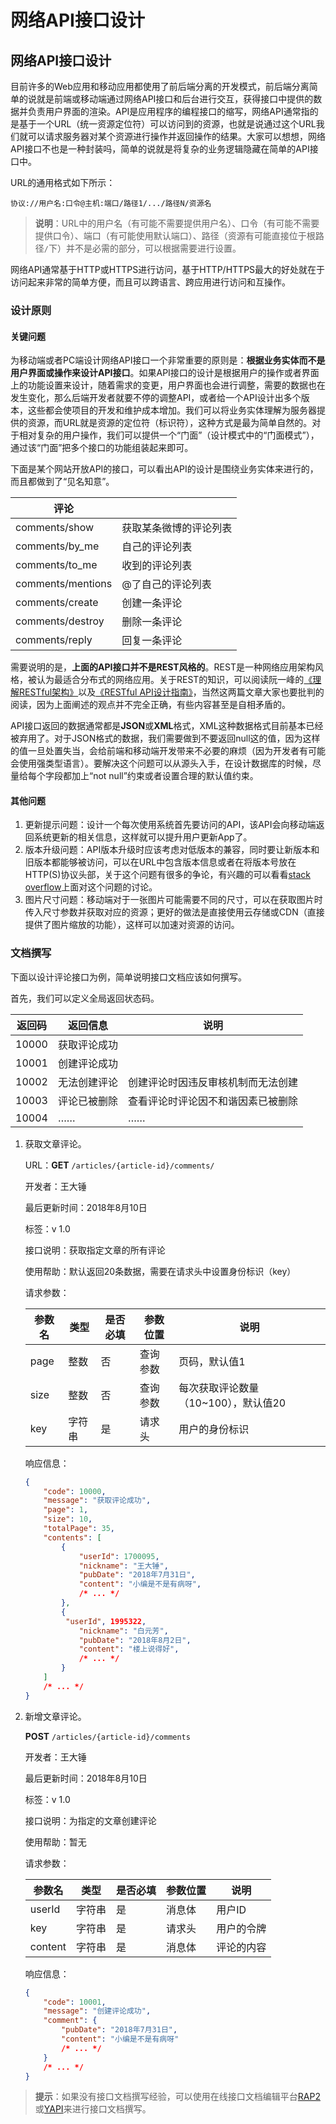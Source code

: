 # 网络API接口设计

## 网络API接口设计

目前许多的Web应用和移动应用都使用了前后端分离的开发模式，前后端分离简单的说就是前端或移动端通过网络API接口和后台进行交互，获得接口中提供的数据并负责用户界面的渲染。API是应用程序的编程接口的缩写，网络API通常指的是基于一个URL（统一资源定位符）可以访问到的资源，也就是说通过这个URL我们就可以请求服务器对某个资源进行操作并返回操作的结果。大家可以想想，网络API接口不也是一种封装吗，简单的说就是将复杂的业务逻辑隐藏在简单的API接口中。

URL的通用格式如下所示：

```
协议://用户名:口令@主机:端口/路径1/.../路径N/资源名
```

> **说明**：URL中的用户名（有可能不需要提供用户名）、口令（有可能不需要提供口令）、端口（有可能使用默认端口）、路径（资源有可能直接位于根路径`/`下）并不是必需的部分，可以根据需要进行设置。

网络API通常基于HTTP或HTTPS进行访问，基于HTTP/HTTPS最大的好处就在于访问起来非常的简单方便，而且可以跨语言、跨应用进行访问和互操作。

### 设计原则

#### 关键问题

为移动端或者PC端设计网络API接口一个非常重要的原则是：**根据业务实体而不是用户界面或操作来设计API接口**。如果API接口的设计是根据用户的操作或者界面上的功能设置来设计，随着需求的变更，用户界面也会进行调整，需要的数据也在发生变化，那么后端开发者就要不停的调整API，或者给一个API设计出多个版本，这些都会使项目的开发和维护成本增加。我们可以将业务实体理解为服务器提供的资源，而URL就是资源的定位符（标识符），这种方式是最为简单自然的。对于相对复杂的用户操作，我们可以提供一个“门面”（设计模式中的“门面模式”），通过该“门面”把多个接口的功能组装起来即可。

下面是某个网站开放API的接口，可以看出API的设计是围绕业务实体来进行的，而且都做到了“见名知意”。

| 评论              |                        |
| ----------------- | ---------------------- |
| comments/show     | 获取某条微博的评论列表 |
| comments/by_me    | 自己的评论列表         |
| comments/to_me    | 收到的评论列表         |
| comments/mentions | @了自己的评论列表      |
| comments/create   | 创建一条评论           |
| comments/destroy  | 删除一条评论           |
| comments/reply    | 回复一条评论           |

需要说明的是，**上面的API接口并不是REST风格的**。REST是一种网络应用架构风格，被认为最适合分布式的网络应用。关于REST的知识，可以阅读阮一峰的[《理解RESTful架构》](http://www.ruanyifeng.com/blog/2011/09/restful.html)以及[《RESTful API设计指南》](http://www.ruanyifeng.com/blog/2014/05/restful_api.html)，当然这两篇文章大家也要批判的阅读，因为上面阐述的观点并不完全正确，有些内容甚至是自相矛盾的。

API接口返回的数据通常都是**JSON**或**XML**格式，XML这种数据格式目前基本已经被弃用了。对于JSON格式的数据，我们需要做到不要返回null这的值，因为这样的值一旦处置失当，会给前端和移动端开发带来不必要的麻烦（因为开发者有可能会使用强类型语言）。要解决这个问题可以从源头入手，在设计数据库的时候，尽量给每个字段都加上“not null”约束或者设置合理的默认值约束。

#### 其他问题

1. 更新提示问题：设计一个每次使用系统首先要访问的API，该API会向移动端返回系统更新的相关信息，这样就可以提升用户更新App了。
2. 版本升级问题：API版本升级时应该考虑对低版本的兼容，同时要让新版本和旧版本都能够被访问，可以在URL中包含版本信息或者在将版本号放在HTTP(S)协议头部，关于这个问题有很多的争论，有兴趣的可以看看[stack overflow](https://stackoverflow.com/questions/972226/how-to-version-rest-uris)上面对这个问题的讨论。
3. 图片尺寸问题：移动端对于一张图片可能需要不同的尺寸，可以在获取图片时传入尺寸参数并获取对应的资源；更好的做法是直接使用云存储或CDN（直接提供了图片缩放的功能），这样可以加速对资源的访问。

### 文档撰写

下面以设计评论接口为例，简单说明接口文档应该如何撰写。

首先，我们可以定义全局返回状态码。

| 返回码 | 返回信息     | 说明                               |
| ------ | ------------ | ---------------------------------- |
| 10000  | 获取评论成功 |  |
| 10001 | 创建评论成功 |  |
| 10002  | 无法创建评论 | 创建评论时因违反审核机制而无法创建 |
| 10003 | 评论已被删除     | 查看评论时评论因不和谐因素已被删除                |
| 10004 | …… | …… |

1. 获取文章评论。

   URL：**GET** `/articles/{article-id}/comments/`

   开发者：王大锤

   最后更新时间：2018年8月10日

   标签：v 1.0

   接口说明：获取指定文章的所有评论

   使用帮助：默认返回20条数据，需要在请求头中设置身份标识（key）

   请求参数：

   | 参数名 | 类型   | 是否必填 | 参数位置 | 说明                                 |
   | ------ | ------ | -------- | -------- | ------------------------------------ |
   | page   | 整数   | 否       | 查询参数 | 页码，默认值1                        |
   | size   | 整数   | 否       | 查询参数 | 每次获取评论数量（10~100），默认值20 |
   | key    | 字符串 | 是       | 请求头   | 用户的身份标识                       |

   响应信息：

   ```JSON
   {
       "code": 10000,
       "message": "获取评论成功",
       "page": 1,
       "size": 10,
       "totalPage": 35,
       "contents": [
           {
               "userId": 1700095,
               "nickname": "王大锤",
               "pubDate": "2018年7月31日",
               "content": "小编是不是有病呀",
               /* ... */
           },
           {
           	"userId", 1995322,
               "nickname": "白元芳",
               "pubDate": "2018年8月2日",
               "content": "楼上说得好",
               /* ... */
           }
       ]
       /* ... */
   }
   ```

2. 新增文章评论。

   **POST** `/articles/{article-id}/comments`

   开发者：王大锤

   最后更新时间：2018年8月10日

   标签：v 1.0

   接口说明：为指定的文章创建评论

   使用帮助：暂无

   请求参数：

   | 参数名  | 类型   | 是否必填 | 参数位置 | 说明       |
   | ------- | ------ | -------- | -------- | ---------- |
   | userId  | 字符串 | 是       | 消息体   | 用户ID     |
   | key     | 字符串 | 是       | 请求头   | 用户的令牌 |
   | content | 字符串 | 是       | 消息体   | 评论的内容 |

   响应信息：

   ```JSON
   {
       "code": 10001,
       "message": "创建评论成功",
       "comment": {
           "pubDate": "2018年7月31日",
           "content": "小编是不是有病呀"
           /* ... */
       }
       /* ... */
   }
   ```



> **提示**：如果没有接口文档撰写经验，可以使用在线接口文档编辑平台[RAP2](<http://rap2.taobao.org/>)或[YAPI](<http://yapi.demo.qunar.com/>)来进行接口文档撰写。


